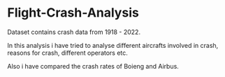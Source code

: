 # Flight-Crash-Analysis
Dataset contains crash data from 1918 - 2022.

In this analysis i have tried to analyse different aircrafts involved in crash, reasons for crash, different operators etc.

Also i have compared the crash rates of Boieng and Airbus.
